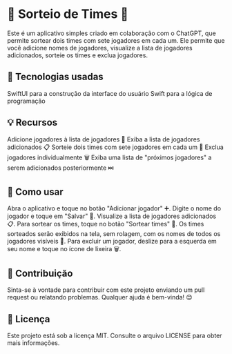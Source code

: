 # 🎉 Sorteio de Times 🎉

Este é um aplicativo simples criado em colaboração com o ChatGPT, que permite sortear dois times com sete jogadores em cada um. Ele permite que você adicione nomes de jogadores, visualize a lista de jogadores adicionados, sorteie os times e exclua jogadores.

## 🚀 Tecnologias usadas

SwiftUI para a construção da interface do usuário
Swift para a lógica de programação

## 💡 Recursos

Adicione jogadores à lista de jogadores 📝
Exiba a lista de jogadores adicionados 📋
Sorteie dois times com sete jogadores em cada um 🎲
Exclua jogadores individualmente 🗑️
Exiba uma lista de "próximos jogadores" a serem adicionados posteriormente ⏭️

## 🔧 Como usar

Abra o aplicativo e toque no botão "Adicionar jogador" ➕.
Digite o nome do jogador e toque em "Salvar" 💾.
Visualize a lista de jogadores adicionados 📋.
Para sortear os times, toque no botão "Sortear times" 🎲.
Os times sorteados serão exibidos na tela, sem rolagem, com os nomes de todos os jogadores visíveis 👥.
Para excluir um jogador, deslize para a esquerda em seu nome e toque no ícone de lixeira 🗑️.

## 📝 Contribuição
Sinta-se à vontade para contribuir com este projeto enviando um pull request ou relatando problemas. Qualquer ajuda é bem-vinda! 😊

## 📄 Licença
Este projeto está sob a licença MIT. Consulte o arquivo LICENSE para obter mais informações.

